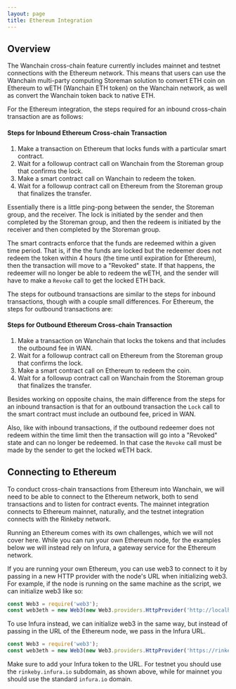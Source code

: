 ```yaml
---
layout: page
title: Ethereum Integration
---
```


## Overview

The Wanchain cross-chain feature currently includes mainnet and testnet
connections with the Ethereum network. This means that users can use the Wanchain
multi-party computing Storeman solution to convert ETH coin on Ethereum to wETH
(Wanchain ETH token) on the Wanchain network, as well as convert the Wanchain
token back to native ETH.

<!--
For a full overview of the cross-chain implementation, check out
[An Overview of the Wanchain Cross-Chain Implementation Model](https://medium.com/wanchain-foundation/an-overview-of-the-wanchain-2-0-cross-chain-implementation-model-c455cfd25664)
and the offical [Cross-Chain Implementation Reference](./). Useful for our
example cases that we will be working on, there is also
[documentation on the WanX](https://github.com/wanchain/wanx/blob/dev/) repo
for making inbound and outbound transactions on the various chains.

The short version of the story is that cross-chain transaction involve
(usually) four steps. For inbound transactions (converting native coin to the
corresponding token on Wanchain), the steps are as follows.
-->

For the Ethereum integration, the steps required for an inbound cross-chain
transaction are as follows:

#### Steps for Inbound Ethereum Cross-chain Transaction
1. Make a transaction on Ethereum that locks funds with a particular smart
   contract.
2. Wait for a followup contract call on Wanchain from the Storeman group that
   confirms the lock.
3. Make a smart contract call on Wanchain to redeem the token.
4. Wait for a followup contract call on Ethereum from the Storeman group that
   finalizes the transfer.

Essentially there is a little ping-pong between the sender, the Storeman group,
and the receiver. The lock is initiated by the sender and then completed by
the Storeman group, and then the redeem is initiated by the receiver and then
completed by the Storeman group.

The smart contracts enforce that the funds are redeemed within a given time
period. That is, if the the funds are locked but the redeemer does not redeem
the token within 4 hours (the time until expiration for Ethereum), then the
transaction will move to a "Revoked" state. If that happens, the redeemer will
no longer be able to redeem the wETH, and the sender will have to make a
`Revoke` call to get the locked ETH back.

The steps for outbound transactions are similar to the steps for inbound
transactions, though with a couple small differences. For Ethereum, the steps
for outbound transactions are:

#### Steps for Outbound Ethereum Cross-chain Transaction
1. Make a transaction on Wanchain that locks the tokens and that includes the
   outbound fee in WAN.
2. Wait for a followup contract call on Ethereum from the Storeman group that
   confirms the lock.
3. Make a smart contract call on Ethereum to redeem the coin.
4. Wait for a followup contract call on Wanchain from the Storeman group that
   finalizes the transfer.

Besides working on opposite chains, the main difference from the steps for an
inbound transaction is that for an outbound transaction the `Lock` call to the
smart contract must include an outbound fee, priced in WAN.

Also, like with inbound transactions, if the outbound redeemer does not redeem
within the time limit then the transaction will go into a "Revoked" state and
can no longer be redeemed. In that case the `Revoke` call must be made by the
sender to get the locked wETH back.

## Connecting to Ethereum

To conduct cross-chain transactions from Ethereum into Wanchain, we will need
to be able to connect to the Ethereum network, both to send transactions and to
listen for contract events. The mainnet integration connects to Ethereum
mainnet, naturally, and the testnet integration connects with the Rinkeby
network.

Running an Ethereum comes with its own challenges, which we will not cover
here. While you can run your own Ethereum node, for the examples below we will
instead rely on Infura, a gateway service for the Ethereum network.

If you are running your own Ethereum, you can use web3 to connect to it by
passing in a new HTTP provider with the node's URL when initializing web3. For
example, if the node is running on the same machine as the script, we can
initialize web3 like so:

```js
const Web3 = require('web3');
const web3eth = new Web3(new Web3.providers.HttpProvider('http://localhost:18545');
```

To use Infura instead, we can initialize web3 in the same way, but instead of
passing in the URL of the Ethereum node, we pass in the Infura URL.

```js
const Web3 = require('web3');
const web3eth = new Web3(new Web3.providers.HttpProvider('https://rinkeby.infura.io/<myToken>');
```

Make sure to add your Infura token to the URL. For testnet you should use the
`rinkeby.infura.io` subdomain, as shown above, while for mainnet you should use
the standard `infura.io` domain.
